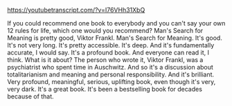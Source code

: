 https://youtubetranscript.com/?v=I76VHh31XbQ

 If you could recommend one book to everybody and you can't say your own 12 rules for life, which one would you recommend? Man's Search for Meaning is pretty good, Viktor Frankl. Man's Search for Meaning. It's good. It's not very long. It's pretty accessible. It's deep. And it's fundamentally accurate, I would say. It's a profound book. And everyone can read it, I think. What is it about? The person who wrote it, Viktor Frankl, was a psychiatrist who spent time in Auschwitz. And so it's a discussion about totalitarianism and meaning and personal responsibility. And it's brilliant. Very profound, meaningful, serious, uplifting book, even though it's very, very dark. It's a great book. It's been a bestselling book for decades because of that.